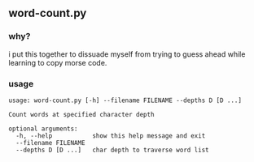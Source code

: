 ## word-count.py

### why?
i put this together to dissuade myself from trying to guess ahead while
learning to copy morse code.

### usage

```
usage: word-count.py [-h] --filename FILENAME --depths D [D ...]

Count words at specified character depth

optional arguments:
  -h, --help           show this help message and exit
  --filename FILENAME
  --depths D [D ...]   char depth to traverse word list
```

